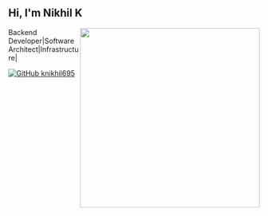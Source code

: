 <h2> Hi, I'm Nikhil K </h2>

<img align='right' src="https://github-readme-stats.vercel.app/api?username=knikhil42&count_private=true&show_icons=true&theme=cobalt" width="360">

<p>
  
Backend Developer|Software Architect|Infrastructure|

</p>


[![GitHub knikhil695](https://img.shields.io/github/followers/knikhil42?label=follow%20github&style=flat-square)](https://github.com/knikhil695)

<br>

